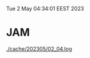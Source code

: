 Tue  2 May 04:34:01 EEST 2023
# JAM
<a href='./cache/202305/02_04.log'>./cache/202305/02_04.log</a>
